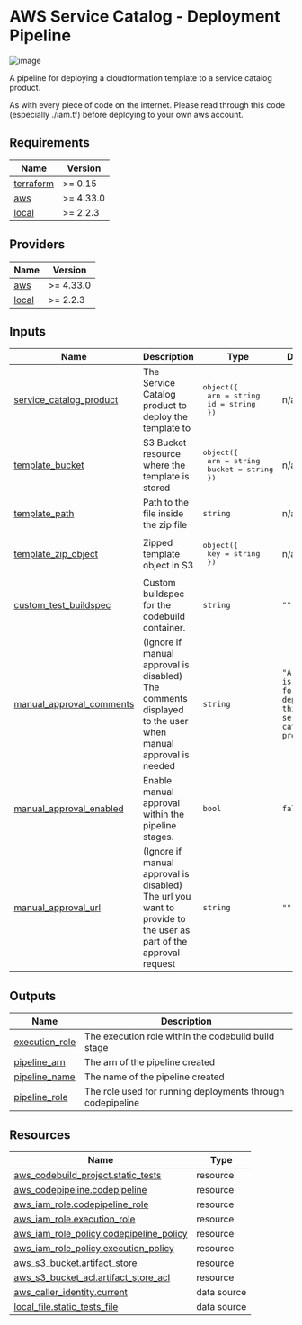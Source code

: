 <!-- BEGIN_TF_DOCS -->
# AWS Service Catalog - Deployment Pipeline
![image](https://img.shields.io/github/workflow/status/porrige51122/aws-service-catalog-deployment-pipeline/Terraform%20Format%20Check/main)


A pipeline for deploying a cloudformation template to a service catalog
product.

As with every piece of code on the internet. Please read through this code
(especially ./iam.tf) before deploying to your own aws account.

## Requirements

| Name | Version |
|------|---------|
| <a name="requirement_terraform"></a> [terraform](#requirement\_terraform) | >= 0.15 |
| <a name="requirement_aws"></a> [aws](#requirement\_aws) | >= 4.33.0 |
| <a name="requirement_local"></a> [local](#requirement\_local) | >= 2.2.3 |

## Providers

| Name | Version |
|------|---------|
| <a name="provider_aws"></a> [aws](#provider\_aws) | >= 4.33.0 |
| <a name="provider_local"></a> [local](#provider\_local) | >= 2.2.3 |

## Inputs

| Name | Description | Type | Default | Required |
|------|-------------|------|---------|:--------:|
| <a name="input_service_catalog_product"></a> [service\_catalog\_product](#input\_service\_catalog\_product) | The Service Catalog product to deploy the template to | <pre>object({<br>    arn = string<br>    id  = string<br>  })</pre> | n/a | yes |
| <a name="input_template_bucket"></a> [template\_bucket](#input\_template\_bucket) | S3 Bucket resource where the template is stored | <pre>object({<br>    arn    = string<br>    bucket = string<br>  })</pre> | n/a | yes |
| <a name="input_template_path"></a> [template\_path](#input\_template\_path) | Path to the file inside the zip file | `string` | n/a | yes |
| <a name="input_template_zip_object"></a> [template\_zip\_object](#input\_template\_zip\_object) | Zipped template object in S3 | <pre>object({<br>    key = string<br>  })</pre> | n/a | yes |
| <a name="input_custom_test_buildspec"></a> [custom\_test\_buildspec](#input\_custom\_test\_buildspec) | Custom buildspec for the codebuild container. | `string` | `""` | no |
| <a name="input_manual_approval_comments"></a> [manual\_approval\_comments](#input\_manual\_approval\_comments) | (Ignore if manual approval is disabled) The comments displayed to the user when manual approval is needed | `string` | `"A review is needed for deploying this service catalog product"` | no |
| <a name="input_manual_approval_enabled"></a> [manual\_approval\_enabled](#input\_manual\_approval\_enabled) | Enable manual approval within the pipeline stages. | `bool` | `false` | no |
| <a name="input_manual_approval_url"></a> [manual\_approval\_url](#input\_manual\_approval\_url) | (Ignore if manual approval is disabled) The url you want to provide to the user as part of the approval request | `string` | `""` | no |

## Outputs

| Name | Description |
|------|-------------|
| <a name="output_execution_role"></a> [execution\_role](#output\_execution\_role) | The execution role within the codebuild build stage |
| <a name="output_pipeline_arn"></a> [pipeline\_arn](#output\_pipeline\_arn) | The arn of the pipeline created |
| <a name="output_pipeline_name"></a> [pipeline\_name](#output\_pipeline\_name) | The name of the pipeline created |
| <a name="output_pipeline_role"></a> [pipeline\_role](#output\_pipeline\_role) | The role used for running deployments through codepipeline |

## Resources

| Name | Type |
|------|------|
| [aws_codebuild_project.static_tests](https://registry.terraform.io/providers/hashicorp/aws/latest/docs/resources/codebuild_project) | resource |
| [aws_codepipeline.codepipeline](https://registry.terraform.io/providers/hashicorp/aws/latest/docs/resources/codepipeline) | resource |
| [aws_iam_role.codepipeline_role](https://registry.terraform.io/providers/hashicorp/aws/latest/docs/resources/iam_role) | resource |
| [aws_iam_role.execution_role](https://registry.terraform.io/providers/hashicorp/aws/latest/docs/resources/iam_role) | resource |
| [aws_iam_role_policy.codepipeline_policy](https://registry.terraform.io/providers/hashicorp/aws/latest/docs/resources/iam_role_policy) | resource |
| [aws_iam_role_policy.execution_policy](https://registry.terraform.io/providers/hashicorp/aws/latest/docs/resources/iam_role_policy) | resource |
| [aws_s3_bucket.artifact_store](https://registry.terraform.io/providers/hashicorp/aws/latest/docs/resources/s3_bucket) | resource |
| [aws_s3_bucket_acl.artifact_store_acl](https://registry.terraform.io/providers/hashicorp/aws/latest/docs/resources/s3_bucket_acl) | resource |
| [aws_caller_identity.current](https://registry.terraform.io/providers/hashicorp/aws/latest/docs/data-sources/caller_identity) | data source |
| [local_file.static_tests_file](https://registry.terraform.io/providers/hashicorp/local/latest/docs/data-sources/file) | data source |
<!-- END_TF_DOCS -->
